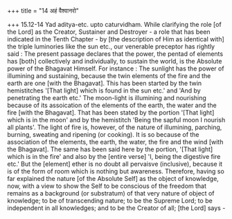 +++
title = "14 अहं वैश्वानरो"

+++
15.12-14 Yad aditya-etc. upto caturvidham. While clarifying the role
\[of the Lord\] as the Creator, Sustainer and Destroyer - a role that
has been indicated in the Tenth Chapter - by \[the description of Him as
identical with\] the triple luminories like the sun etc., our venerable
preceptor has rightly said : The present passage declares that the
power, the pentad of elements has \[both\] collectively and
individually, to sustain the world, is the Absolute power of the
Bhagavat Himself. For instance : The sunlight has the power of
illumining and sustaining, because the twin elements of the fire and the
earth are one \[with the Bhagavat\]. This has been started by the twin
hemistitches '\[That light\] which is found in the sun etc.' and 'And by
penetrating the earth etc.' The moon-light is illumining and nourishing
because of its assoication of the elements of the earth, the water and
the fire \[with the Bhagavat\]. That has been stated by the portion
'\[That light\] which is in the moon' and by the hemistitch 'Being the
sapful moon I nourish all plants'. The light of fire is, however, of the
nature of illumining, parching, burning, sweating and ripening (or
cooking). It is so because of the association of the elements, the
earth, the water, the fire and the wind \[with the Bhagavat\]. The same
has been said here by the portion, '\[That light\] which is in the fire'
and also by the \[entire verse\] 'I, being the digestive fire etc.' But
the \[element\] ether is no doubt all pervaisve (inclusive), because it
is of the form of room which is nothing but awareness. Therefore, having
so far explained the nature \[of the Absolute Self\] as the object of
knowledge, now, with a view to show the Self to be conscious of the
freedom that remains as a background (or substratum) of that very nature
of object of knowledge; to be of transcending nature; to be the Supreme
Lord; to be independent in all knowledges; and to be the Creator of all;
\[the Lord\] says -
